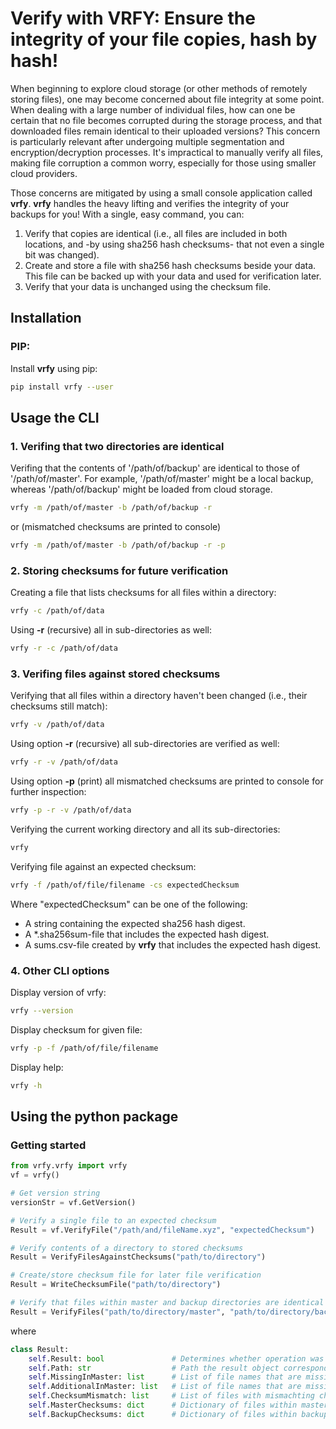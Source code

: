 ﻿# Verify with VRFY: Ensure the integrity of your file copies, hash by hash!

When beginning to explore cloud storage (or other methods of remotely storing files), one may become concerned about file integrity at some point. When dealing with a large number of individual files, how can one be certain that no file becomes corrupted during the storage process, and that downloaded files remain identical to their uploaded versions? This concern is particularly relevant after undergoing multiple segmentation and encryption/decryption processes. It's impractical to manually verify all files, making file corruption a common worry, especially for those using smaller cloud providers. 

Those concerns are mitigated by using a small console application called **vrfy**. **vrfy** handles the heavy lifting and verifies the integrity of your backups for you!
With a single, easy command, you can:

1. Verify that copies are identical (i.e., all files are included in both locations, and -by using sha256 hash checksums- that not even a single bit was changed).
2. Create and store a file with sha256 hash checksums beside your data. This file can be backed up with your data and used for verification later.
3. Verify that your data is unchanged using the checksum file.

## Installation
### PIP: 
Install **vrfy** using pip:
```bash
pip install vrfy --user
```
 
## Usage the CLI
### 1. Verifing that two directories are identical
Verifing that the contents of '/path/of/backup' are identical to those of '/path/of/master'. For example, '/path/of/master' might be a local backup, whereas '/path/of/backup' might be loaded from cloud storage.
```bash
vrfy -m /path/of/master -b /path/of/backup -r
```
or (mismatched checksums are printed to console)
```bash
vrfy -m /path/of/master -b /path/of/backup -r -p
```

### 2. Storing checksums for future verification
Creating a file that lists checksums for all files within a directory:
```bash
vrfy -c /path/of/data
```
Using **-r** (recursive) all in sub-directories as well:
```bash
vrfy -r -c /path/of/data
```

### 3. Verifing files against stored checksums
Verifying that all files within a directory haven't been changed (i.e., their checksums still match):
```bash
vrfy -v /path/of/data
```
Using option **-r** (recursive) all sub-directories are verified as well:
```bash
vrfy -r -v /path/of/data
```
Using option **-p** (print) all mismatched checksums are printed to console for further inspection:
```bash
vrfy -p -r -v /path/of/data
```
Verifying the current working directory and all its sub-directories:
```bash
vrfy
```
Verifying file against an expected checksum:
```bash
vrfy -f /path/of/file/filename -cs expectedChecksum
```
Where "expectedChecksum" can be one of the following:
- A string containing the expected sha256 hash digest.
- A *.sha256sum-file that includes the expected hash digest.
- A sums.csv-file created by **vrfy** that includes the expected hash digest.

### 4. Other CLI options
Display version of vrfy:
```bash
vrfy --version
```
Display checksum for given file:
```bash
vrfy -p -f /path/of/file/filename
```
Display help:
```bash
vrfy -h
```

## Using the python package
### Getting started
```python
from vrfy.vrfy import vrfy
vf = vrfy()

# Get version string
versionStr = vf.GetVersion()

# Verify a single file to an expected checksum
Result = vf.VerifyFile("/path/and/fileName.xyz", "expectedChecksum")

# Verify contents of a directory to stored checksums
Result = VerifyFilesAgainstChecksums("path/to/directory")

# Create/store checksum file for later file verification
Result = WriteChecksumFile("path/to/directory")

# Verify that files within master and backup directories are identical
Result = VerifyFiles("path/to/directory/master", "path/to/directory/backup")
```
where
```python
class Result:
    self.Result: bool               # Determines whether operation was successful (True) or not (False).
    self.Path: str                  # Path the result object corresponds to. 
    self.MissingInMaster: list      # List of file names that are missing in master directory, but are included in backup / checksum list.
    self.AdditionalInMaster: list   # List of file names that are missing in backup directory / checksum list, but are included in master.
    self.ChecksumMismatch: list     # List of files with mismachting checksums.
    self.MasterChecksums: dict      # Dictionary of files within master directory and their checksums.
    self.BackupChecksums: dict      # Dictionary of files within backup directory and their checksums.
```
